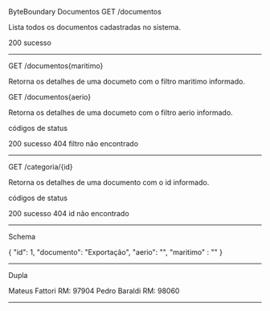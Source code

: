 ByteBoundary
Documentos
GET /documentos

Lista todos os documentos cadastradas no sistema.

200 sucesso

---

GET /documentos{maritimo}

Retorna os detalhes de uma documeto com o filtro maritimo informado.

GET /documentos{aerio}

Retorna os detalhes de uma documeto com o filtro aerio informado.

códigos de status

200 sucesso
404 filtro não encontrado

---

GET /categoria/{id}

Retorna os detalhes de uma documento com o id informado.

códigos de status

200 sucesso
404 id não encontrado

---

 Schema

{
    "id": 1,
    "documento": "Exportação",
    "aerio": "",
    "maritimo" : ""
}

---

Dupla

Mateus Fattori RM: 97904
Pedro Baraldi RM: 98060
 
 ---